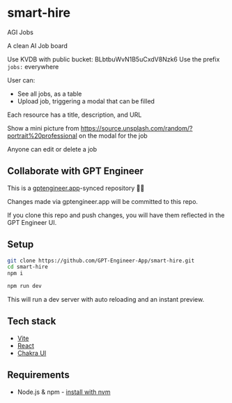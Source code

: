 # smart-hire

AGI Jobs

A clean AI Job board

Use KVDB with public bucket: BLbtbuWvN1B5uCxdV8Nzk6
Use the prefix `jobs:` everywhere

User can:
- See all jobs, as a table
- Upload job, triggering a modal that can be filled

Each resource has a title, description, and URL

Show a mini picture from https://source.unsplash.com/random/?portrait%20professional on the modal for the job

Anyone can edit or delete a job

## Collaborate with GPT Engineer

This is a [gptengineer.app](https://gptengineer.app)-synced repository 🌟🤖

Changes made via gptengineer.app will be committed to this repo.

If you clone this repo and push changes, you will have them reflected in the GPT Engineer UI.

## Setup

```sh
git clone https://github.com/GPT-Engineer-App/smart-hire.git
cd smart-hire
npm i
```

```sh
npm run dev
```

This will run a dev server with auto reloading and an instant preview.

## Tech stack

- [Vite](https://vitejs.dev/)
- [React](https://react.dev/)
- [Chakra UI](https://chakra-ui.com/)

## Requirements

- Node.js & npm - [install with nvm](https://github.com/nvm-sh/nvm#installing-and-updating)
